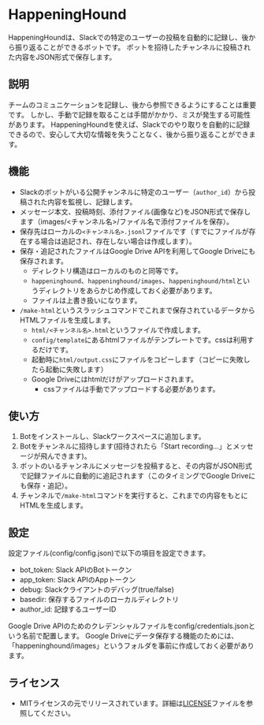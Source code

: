 # HappeningHound

HappeningHoundは、Slackでの特定のユーザーの投稿を自動的に記録し、後から振り返ることができるボットです。
ボットを招待したチャンネルに投稿された内容をJSON形式で保存します。

## 説明

チームのコミュニケーションを記録し、後から参照できるようにすることは重要です。
しかし、手動で記録を取ることは手間がかかり、ミスが発生する可能性があります。
HappeningHoundを使えば、Slackでのやり取りを自動的に記録できるので、安心して大切な情報を失うことなく、後から振り返ることができます。

## 機能

* Slackのボットがいる公開チャンネルに特定のユーザー（`author_id`）から投稿された内容を監視し、記録します。
* メッセージ本文、投稿時刻、添付ファイル(画像など)をJSON形式で保存します（images/<チャンネル名>/ファイル名で添付ファイルを保存）。
* 保存先はローカルの`<チャンネル名>.jsonl`ファイルです（すでにファイルが存在する場合は追記され、存在しない場合は作成します）。
* 保存・追記されたファイルはGoogle Drive APIを利用してGoogle Driveにも保存されます。
  * ディレクトリ構造はローカルのものと同等です。
  * `happeninghound`、`happeninghound/images`、`happeninghound/html`というディレクトリをあらかじめ作成しておく必要があります。
  * ファイルは上書き扱いになります。
* `/make-html`というスラッシュコマンドでこれまで保存されているデータからHTMLファイルを生成します。
  * `html/<チャンネル名>.html`というファイルで作成します。
  * `config/template`にあるhtmlファイルがテンプレートです。cssは利用するだけです。
  * 起動時に`html/output.css`にファイルをコピーします（コピーに失敗したら起動に失敗します）
  * Google Driveにはhtmlだけがアップロードされます。
    * cssファイルは手動でアップロードする必要があります。

## 使い方

1. Botをインストールし、Slackワークスペースに追加します。
2. Botをチャンネルに招待します(招待されたら「Start recording...」とメッセージが飛んできます)。
3. ボットのいるチャンネルにメッセージを投稿すると、その内容がJSON形式で記録ファイルに自動的に追記されます（このタイミングでGoogle Driveにも保存・追記）。
4. チャンネルで`/make-html`コマンドを実行すると、これまでの内容をもとにHTMLを生成します。

## 設定

設定ファイル(config/config.json)で以下の項目を設定できます。

* bot_token: Slack APIのBotトークン
* app_token: Slack APIのAppトークン
* debug: Slackクライアントのデバッグ(true/false)
* basedir: 保存するファイルのローカルディレクトリ
* author_id: 記録するユーザーID

Google Drive APIのためのクレデンシャルファイルをconfig/credentials.jsonという名前で配置します。
Google Driveにデータ保存する機能のためには、「happeninghound/images」というフォルダを事前に作成しておく必要があります。

## ライセンス

* MITライセンスの元でリリースされています。詳細は[LICENSE](./LICENSE)ファイルを参照してください。
